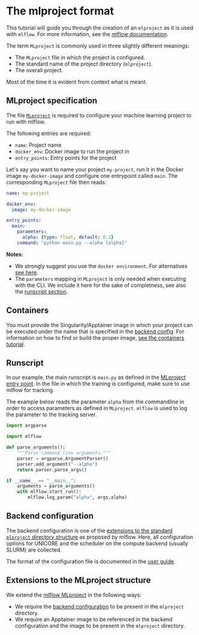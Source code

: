 # The mlproject format

This tutorial will guide you through the creation of an `mlproject` as it is
used with `mlflow`. For more information, see the 
[mlflow documentation](https://www.mlflow.org/docs/latest/projects.html).

The term `MLproject` is commonly used in three slightly different meanings:

 - The `MLproject` file in which the project is configured.
 - The standard name of the project directory (`mlproject`).
 - The overall project.

Most of the time it is evident from context what is meant.
## MLproject specification

The file
[`MLproject`](https://www.mlflow.org/docs/latest/projects.html#mlproject-file)
is required to configure your machine learning project to run with mlflow.

The following entries are required:

 - `name`: Project name
 - `docker_env`: Docker image to run the project in
 - `entry_points`: Entry points for the project

Let's say you want to name your project `my-project`, run it in the Docker
image `my-docker-image` and configure one entrypoint called `main`. The
corresponding `MLproject` file then reads:

```yaml
name: my-project

docker_env:
  image: my-docker-image

entry_points:
  main:
    parameters:
      alpha: {type: float, default: 0.1}
    command: "python main.py --alpha {alpha}"
```

**Notes:**

 - We strongly suggest you use the `docker environment`. For alternatives
[see here](https://www.mlflow.org/docs/latest/projects.html#specifying-an-environment).
 - The `parameters` mapping in `MLproject` is only needed when executing with the CLI.
We include it here for the sake of completness, see also the
[runscript section](#runscript).

## Containers

You must provide the Singularity/Apptainer image in which your project can be
executed under the name that is specified in the
[backend config](#backend-config). For information on how to find or build the
proper image, [see the containers tutorial](../containers/README.md).

## Runscript

In our example, the main runscript is `main.py` as defined in the
[MLproject entry point](#mlproject-specification).
In the file in which the training is configured, make sure to use mlflow for
tracking.

The example below reads the parameter `alpha` from the commandline in order to
access parameters as defined in `MLproject`. `mlflow` is used to log the
parameter to the tracking server.

```python
import argparse

import mlflow

def parse_arguments():
    """Parse command line arguments."""
    parser = argparse.ArgumentParser()
    parser.add_argument("--alpha")
    return parser.parse_args()

if __name__ == "__main__":
    arguments = parse_arguments()
    with mlflow.start_run():
        mlflow.log_param("alpha", args.alpha)
```

## Backend configuration

The backend configuration is one of the
[extensions to the standard `mlproject` directory structure](#extensions-to-the-mlproject-structure)
as proposed by mlflow. Here, all configuration options for UNICORE and the
scheduler on the compute backend (usually SLURM) are collected.

The format of the configuration file is documented in the
[user guide](../user_guide.md#backend-configuration).

## Extensions to the MLproject structure

We extend the [mlflow MLproject](https://www.mlflow.org/docs/latest/projects.html)
in the following ways:

 - We require the [backend configuration](#backend-config) to be present in the
`mlproject` directory.
 - We require an Apptainer image to be referenced in the backend configuration
and the image to be present in the `mlproject` directory.
